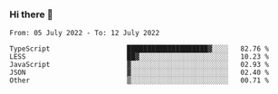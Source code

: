 ### Hi there 👋

<!--START_SECTION:waka-->

```text
From: 05 July 2022 - To: 12 July 2022

TypeScript                   ████████████████████▓░░░░   82.76 %
LESS                         ██▓░░░░░░░░░░░░░░░░░░░░░░   10.23 %
JavaScript                   ▓░░░░░░░░░░░░░░░░░░░░░░░░   02.93 %
JSON                         ▓░░░░░░░░░░░░░░░░░░░░░░░░   02.40 %
Other                        ▒░░░░░░░░░░░░░░░░░░░░░░░░   00.71 %
```

<!--END_SECTION:waka-->

<!--
**jtaox/jtaox** is a ✨ _special_ ✨ repository because its `README.md` (this file) appears on your GitHub profile.

Here are some ideas to get you started:

- 🔭 I’m currently working on ...
- 🌱 I’m currently learning ...
- 👯 I’m looking to collaborate on ...
- 🤔 I’m looking for help with ...
- 💬 Ask me about ...
- 📫 How to reach me: ...
- 😄 Pronouns: ...
- ⚡ Fun fact: ...
-->
